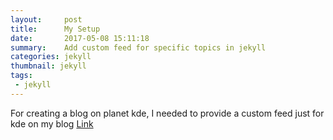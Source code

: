 ```yaml
---
layout:     post
title:      My Setup
date:       2017-05-08 15:11:18
summary:    Add custom feed for specific topics in jekyll
categories: jekyll
thumbnail: jekyll
tags:
 - jekyll
---
```


For creating a blog on planet kde, I needed to provide a custom feed just for kde on my blog
[Link](https://devblog.dymel.pl/2017/02/09/category-rss-feed-in-jekyll/)
